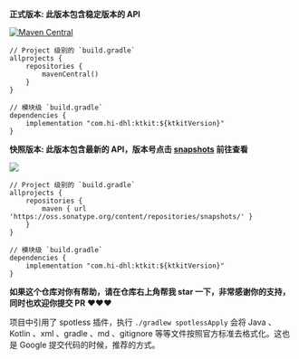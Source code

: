**正式版本: 此版本包含稳定版本的 API**

[![Maven Central](https://img.shields.io/maven-central/v/com.hi-dhl/ktkit.svg?label=Maven%20Central)](https://search.maven.org/search?q=g:%22com.hi-dhl%22%20AND%20a:%22ktkit%22)

```
// Project 级别的 `build.gradle`
allprojects {
    repositories {
        mavenCentral()
    }
}

// 模块级 `build.gradle`
dependencies {
    implementation "com.hi-dhl:ktkit:${ktkitVersion}"
}
```

**快照版本: 此版本包含最新的 API，版本号点击 [snapshots](https://oss.sonatype.org/content/repositories/snapshots/com/hi-dhl/ktkit/) 前往查看**

<a href="https://oss.sonatype.org/content/repositories/snapshots/com/hi-dhl/ktkit"><img src="https://img.shields.io/badge/SNAPSHOT-v1.0.0-9933CC.svg?style=flat"></a>

```
// Project 级别的 `build.gradle`
allprojects {
    repositories {
        maven { url 'https://oss.sonatype.org/content/repositories/snapshots/' }
    }
}

// 模块级 `build.gradle`
dependencies {
    implementation "com.hi-dhl:ktkit:${ktkitVersion}"
}
```

**如果这个仓库对你有帮助，请在仓库右上角帮我 star 一下，非常感谢你的支持，同时也欢迎你提交 PR**  ❤️❤️❤️


项目中引用了 spotless 插件，执行 `./gradlew spotlessApply`  会将 Java 、Kotlin 、xml 、gradle 、md 、gitignore 等等文件按照官方标准去格式化。这也是 Google 提交代码的时候，推荐的方式。



